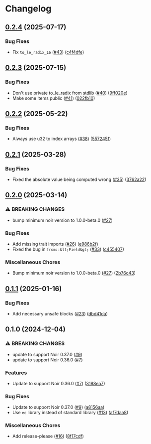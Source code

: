 # Changelog

## [0.2.4](https://github.com/noir-lang/noir-edwards/compare/v0.2.3...v0.2.4) (2025-07-17)


### Bug Fixes

* Fix `to_le_radix_16` ([#43](https://github.com/noir-lang/noir-edwards/issues/43)) ([c4f4dfe](https://github.com/noir-lang/noir-edwards/commit/c4f4dfe838df5f65b935715ef350b861240370e3))

## [0.2.3](https://github.com/noir-lang/noir-edwards/compare/v0.2.2...v0.2.3) (2025-07-15)


### Bug Fixes

* Don't use private to_le_radix from stdlib ([#40](https://github.com/noir-lang/noir-edwards/issues/40)) ([9ff020e](https://github.com/noir-lang/noir-edwards/commit/9ff020e88464f54027717ddb585ef24cf8b4aa2a))
* Make some items public ([#41](https://github.com/noir-lang/noir-edwards/issues/41)) ([022fb10](https://github.com/noir-lang/noir-edwards/commit/022fb107c36d73c71374ef037bb8a80b53a5aaf6))

## [0.2.2](https://github.com/noir-lang/noir-edwards/compare/v0.2.1...v0.2.2) (2025-05-22)


### Bug Fixes

* Always use u32 to index arrays ([#38](https://github.com/noir-lang/noir-edwards/issues/38)) ([557245f](https://github.com/noir-lang/noir-edwards/commit/557245f4c3b0c7c394ea0812584fd8b333936174))

## [0.2.1](https://github.com/noir-lang/noir-edwards/compare/v0.2.0...v0.2.1) (2025-03-28)


### Bug Fixes

* Fixed the absolute value being computed wrong ([#35](https://github.com/noir-lang/noir-edwards/issues/35)) ([3762a22](https://github.com/noir-lang/noir-edwards/commit/3762a22fb9c6174cf8169c88bace8b08724fcee2))

## [0.2.0](https://github.com/noir-lang/noir-edwards/compare/v0.1.1...v0.2.0) (2025-03-14)


### ⚠ BREAKING CHANGES

* bump minimum noir version to 1.0.0-beta.0 ([#27](https://github.com/noir-lang/noir-edwards/issues/27))

### Bug Fixes

* Add missing trait imports ([#26](https://github.com/noir-lang/noir-edwards/issues/26)) ([e986b2f](https://github.com/noir-lang/noir-edwards/commit/e986b2f9adcd4856bf3ec2bd3fe61e377170226c))
* Fixed the bug in `from::&lt;Field&gt;` ([#33](https://github.com/noir-lang/noir-edwards/issues/33)) ([c455407](https://github.com/noir-lang/noir-edwards/commit/c4554075e0f4d3c8b1af2a3b13bca5190985c0a9))


### Miscellaneous Chores

* Bump minimum noir version to 1.0.0-beta.0 ([#27](https://github.com/noir-lang/noir-edwards/issues/27)) ([2b76c43](https://github.com/noir-lang/noir-edwards/commit/2b76c437f0d58f3f7153fbcddd0f03c26b88e090))

## [0.1.1](https://github.com/noir-lang/noir-edwards/compare/v0.1.0...v0.1.1) (2025-01-16)


### Bug Fixes

* Add necessary unsafe blocks ([#23](https://github.com/noir-lang/noir-edwards/issues/23)) ([dbd41da](https://github.com/noir-lang/noir-edwards/commit/dbd41da8e83607d231f2b7d969a63be7878f38dd))

## 0.1.0 (2024-12-04)


### ⚠ BREAKING CHANGES

* update to support Noir 0.37.0 ([#9](https://github.com/noir-lang/noir-edwards/issues/9))
* update to support Noir 0.36.0 ([#7](https://github.com/noir-lang/noir-edwards/issues/7))

### Features

* Update to support Noir 0.36.0 ([#7](https://github.com/noir-lang/noir-edwards/issues/7)) ([3188ea7](https://github.com/noir-lang/noir-edwards/commit/3188ea74fe3b059219a2ea87899589c266256d74))


### Bug Fixes

* Update to support Noir 0.37.0 ([#9](https://github.com/noir-lang/noir-edwards/issues/9)) ([a8156aa](https://github.com/noir-lang/noir-edwards/commit/a8156aac31f46de85b2d5f69ac71050b58daf9dc))
* Use `ec` library instead of standard library ([#13](https://github.com/noir-lang/noir-edwards/issues/13)) ([af7daa8](https://github.com/noir-lang/noir-edwards/commit/af7daa8f5f942435e405f69f7c11182a350f65b7))


### Miscellaneous Chores

* Add release-please ([#16](https://github.com/noir-lang/noir-edwards/issues/16)) ([8f17cdf](https://github.com/noir-lang/noir-edwards/commit/8f17cdfdcade8a4fd3ae54450517a57ba3313f61))
